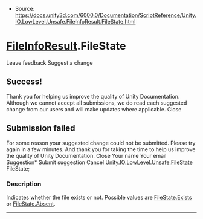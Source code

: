 * Source: https://docs.unity3d.com/6000.0/Documentation/ScriptReference/Unity.IO.LowLevel.Unsafe.FileInfoResult.FileState.html

#  [FileInfoResult](https://docs.unity3d.com/6000.0/Documentation/ScriptReference/Unity.IO.LowLevel.Unsafe.FileInfoResult.html).FileState
Leave feedback
Suggest a change
## Success!
Thank you for helping us improve the quality of Unity Documentation. Although we cannot accept all submissions, we do read each suggested change from our users and will make updates where applicable.
Close
## Submission failed
For some reason your suggested change could not be submitted. Please <a>try again</a> in a few minutes. And thank you for taking the time to help us improve the quality of Unity Documentation.
Close
Your name Your email Suggestion* Submit suggestion
Cancel
[Unity.IO.LowLevel.Unsafe.FileState](https://docs.unity3d.com/6000.0/Documentation/ScriptReference/Unity.IO.LowLevel.Unsafe.FileState.html) FileState; 
### Description
Indicates whether the file exists or not.
Possible values are [FileState.Exists](https://docs.unity3d.com/6000.0/Documentation/ScriptReference/Unity.IO.LowLevel.Unsafe.FileState.Exists.html) or [FileState.Absent](https://docs.unity3d.com/6000.0/Documentation/ScriptReference/Unity.IO.LowLevel.Unsafe.FileState.Absent.html).
* * *
